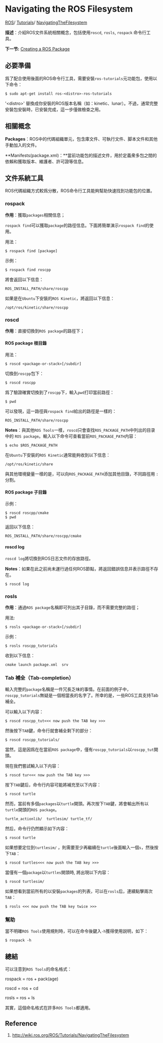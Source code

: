# Navigating the ROS Filesystem

[ROS](https://wiki.ros.org/ROS)/ [Tutorials](https://wiki.ros.org/ROS/Tutorials)/ [NavigatingTheFilesystem](https://wiki.ros.org/action/fullsearch/ROS/Tutorials/NavigatingTheFilesystem?action=fullsearch\&context=180\&value=linkto%3A%22ROS%2FTutorials%2FNavigatingTheFilesystem%22)

**描述**：介紹ROS文件系統相關概念，包括使用`roscd`, `rosls`, `rospack` 命令行工具。

**下一节:** [Creating a ROS Package](../../../ros-official-tutorials/beginner-level/ros-tutorials-beginner-3-creating-package/)

## 必要準備

爲了配合使用後面的ROS命令行工具，需要安裝`ros-tutorials`元功能包，使用以下命令：

```shell
$ sudo apt-get install ros-<distro>-ros-tutorials
```

'\<distro>' 替換成你安裝的ROS版本名稱（如：kinetic、lunar）。不過，通常完整安裝包安裝時，已安裝完成，這一步僅做檢查之用。

## 相關概念

**Packages**：ROS中的代碼組織單元，包含庫文件、可執行文件、脚本文件和其他手動加入的文件。

\*\*Manifests(package.xml)：\*\*當前功能包的描述文件，用於定義衆多包之間的依賴和獲取版本、維護者、許可證等信息。

## 文件系統工具

ROS代碼組織方式較爲分散，ROS命令行工具能夠幫助快速找到功能包的位置。

### rospack

**作用**：獲取`packages`相關信息；

`rospack find`可以獲取`package`的路徑信息。下面將簡單演示`rospack find`的使用。

用法：

```shell
$ rospack find [package]
```

示例：

```shell
$ rospack find roscpp
```

將會返回以下信息：

```shell
ROS_INSTALL_PATH/share/roscpp
```

如果是在`Ubuntu`下安裝的`ROS Kinetic`，將返回以下信息：

```shell
/opt/ros/kinetic/share/roscpp
```

### roscd

**作用**：直接切換到`ROS package`的路徑下；

#### ROS package 根目錄

用法：

```shell
$ roscd <package-or-stack>[/subdir]
```

切換到`roscpp`包下：

```shell
$ roscd roscpp
```

爲了驗證確實切換到了`roscpp`下，輸入`pwd`打印當前路徑：

```shell
$ pwd
```

可以發現，這一路徑與`rospack find`給出的路徑是一樣的：

```shell
ROS_INSTALL_PATH/share/roscpp
```

**Notes**：與其他`ROS Tools`一樣，`roscd`只會查找`ROS_PACKAGE_PATH`中列出的目录中的 `ROS package`。輸入以下命令可查看當前`ROS_PACKAGE_PATH`内容：

```shell
$ echo $ROS_PACKAGE_PATH
```

在`Ubuntu`下安裝的`ROS Kinetic`通常能夠收到以下信息：

```shell
/opt/ros/kinetic/share
```

與其他環境變量一樣的是，可以向`ROS_PACKAGE_PATH`添加其他目錄，不同路徑用 `:` 分割。

#### ROS package 子目錄

示例：

```shell
$ roscd roscpp/cmake
$ pwd
```

返回以下信息：

```shell
ROS_INSTALL_PATH/share/roscpp/cmake
```

#### roscd log

`roscd log`將切換到ROS日志文件的存放路徑。

**Notes**：如果在此之前尚未運行過任何ROS節點，將返回錯誤信息并表示路徑不存在。

```shell
$ roscd log
```

### rosls

**作用**：通過`ROS package`名稱即可列出其子目錄，而不需要完整的路徑；

用法:

```shell
$ rosls <package-or-stack>[/subdir]
```

示例：

```shell
$ rosls roscpp_tutorials
```

收到以下信息：

```shell
cmake launch package.xml  srv
```

### Tab 補全（Tab-completion）

輸入完整的`package`名稱是一件冗長乏味的事情。在前面的例子中，`roscpp_tutorials`無疑是一個相當長的名字了。所幸的是，一些ROS工具支持Tab補全。

可以輸入以下内容：

```shell
$ roscd roscpp_tut<<< now push the TAB key >>>
```

然後按下`TAB`鍵，命令行就會補全剩下的部分：

```shell
$ roscd roscpp_tutorials/
```

當然，這是因爲在在當前`ROS package`中，僅有`roscpp_tutorials`以`roscpp_tut`開頭。

現在我們嘗試輸入以下内容：

```shell
$ roscd tur<<< now push the TAB key >>>
```

按下`TAB`鍵后，命令行内容可能將補充至以下内容：

```shell
$ roscd turtle
```

然而，當前有多個`packages`以`turtle`開頭。再次按下`TAB`鍵，將會輸出所有以`turtle`開頭的`ROS package`。

```shell
turtle_actionlib/  turtlesim/ turtle_tf/
```

然后，命令行仍然顯示如下内容：

```shell
$ roscd turtle
```

如果想要定位到`turtlesim/` ，則需要至少再繼續在`turtle`後面輸入一個`s`，然後按下`TAB`：

```shell
$ roscd turtles<<< now push the TAB key >>>
```

當僅有一個`package`以`turtles`開頭時, 將出現以下内容：

```shell
$ roscd turtlesim/
```

如果想看到當前所有的以安裝`packages`的列表，可以在`rosls`后，連續點擊兩次`TAB`：

```shell
$ rosls <<< now push the TAB key twice >>>
```

### 幫助

當不明確`ROS Tools`使用規則時，可以在命令後鍵入`-h`獲得使用説明，如下：

```shell
$ rospack -h
```

## 總結

可以注意到`ROS Tools`的命名格式：

rospack = ros + pack(age)

roscd = ros + cd

rosls = ros + ls

其實，這個命名格式在許多`ROS Tools`都適用。

## Reference

1. http://wiki.ros.org/ROS/Tutorials/NavigatingTheFilesystem

